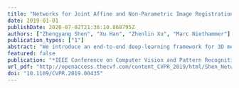 ```yaml
---
title: "Networks for Joint Affine and Non-Parametric Image Registration"
date: 2019-01-01
publishDate: 2020-07-02T21:36:10.868795Z
authors: ["Zhengyang Shen", "Xu Han", "Zhenlin Xu", "Marc Niethammer"]
publication_types: ["1"]
abstract: "We introduce an end-to-end deep-learning framework for 3D medical image registration. In contrast to existing approaches, our framework combines two registration methods: an affine registration and a vector momentum-parameterized stationary velocity field (vSVF) model. Specifically, it consists of three stages. In the first stage, a multi-step affine network predicts affine transform parameters. In the second stage, we use a U-Net-like network to generate a momentum, from which a velocity field can be computed via smoothing. Finally, in the third stage, we employ a self-iterable map-based vSVF component to provide a non-parametric refinement based on the current estimate of the transformation map. Once the model is trained, a registration is completed in one forward pass. To evaluate the performance, we conducted longitudinal and cross-subject experiments on 3D magnetic resonance images (MRI) of the knee of the Osteoarthritis Initiative (OAI) dataset. Results show that our framework achieves comparable performance to state-of-the-art medical image registration approaches, but it is much faster, with a better control of transformation regularity including the ability to produce approximately symmetric transformations, and combining affine as well as non-parametric registration."
featured: false
publication: "*IEEE Conference on Computer Vision and Pattern Recognition, CVPR 2019, Long Beach, CA, USA, June 16-20, 2019*"
url_pdf: "http://openaccess.thecvf.com/content_CVPR_2019/html/Shen_Networks_for_Joint_Affine_and_Non-Parametric_Image_Registration_CVPR_2019_paper.html"
doi: "10.1109/CVPR.2019.00435"
---
```


